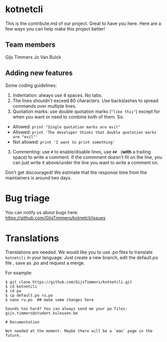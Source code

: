 # kotnetcli

This is the contribute.md of our project. Great to have you here. Here are a
few ways you can help make this project better!

## Team members
Gijs Timmers
Jo Van Bulck

## Adding new features

Some coding guidelines:

1. Indentation: always use 4 spaces. No tabs.
2. The lines shouldn't exceed 80 characters. Use backslashes to spread commands
over multiple lines.
2. Quotation marks: use double quotation marks (`"like this"`) except for
 when you want or need to combine both of them. So:
  - Allowed: `print "Single quotation marks are evil"`
  - Allowed: `print 'The developer thinks that double
   quotation marks are "evil"'`
  - Not allowed: `print 'I want to print something'`
3. Commenting: use `#` to enable/disable lines, use `## `
(__with__ a trailing space) to write a comment. If the commment doesn't fit on
the line, you can just write it above/under the line you want to write a comment
on.

Don’t get discouraged! We estimate that the response time from the
maintainers is around two days.

# Bug triage

You can notify us about bugs here:
https://github.com/GijsTimmers/kotnetcli/issues

# Translations

Translations are needed. We would like you to use .po files to translate
`kotnetcli` in your language. Just create a new branch, edit the default.po file
, save as <yourlanguageabbreviation>.po and request a merge.

For example:

```
$ git clone https://github.com/GijsTimmers/kotnetcli.git
$ cd kotnetcli
$ cd po
$ cp default.po ru.po
$ nano ru.po  ## make some changes here

Sounds too hard? You can always send me your po files:
gijs.timmers@student.kuleuven.be

# Documentation

Not needed at the moment. Maybe there will be a `man` page in the future.
